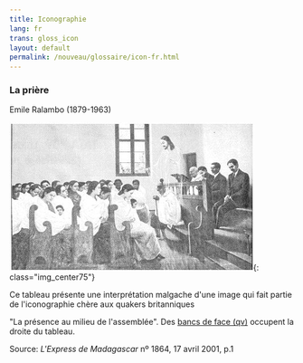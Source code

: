 ```yaml
---
title: Iconographie
lang: fr
trans: gloss_icon
layout: default
permalink: /nouveau/glossaire/icon-fr.html
---
```

### La prière

Emile Ralambo (1879-1963)

![La prière](/assets/images/facing_bench.jpg){: class="img_center75"}
 
Ce tableau présente une interprétation malgache d'une image qui fait partie de l'iconographie chère aux quakers britanniques

"La présence au milieu de l'assemblée".  Des [bancs de face (qv)](/new_attender/glossary.html#facing) occupent la droite du tableau.

Source: <i>L'Express de Madagascar</i> n&ordm; 1864, 17 avril 2001, p.1
